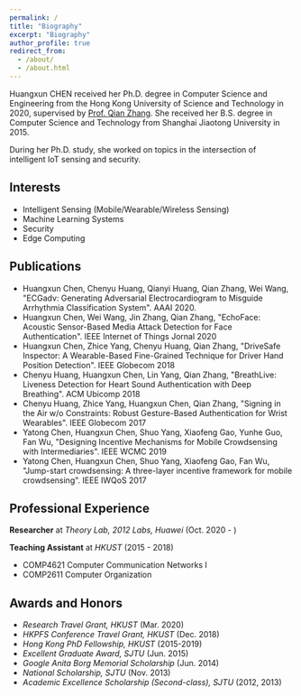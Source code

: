 ```yaml
---
permalink: /
title: "Biography"
excerpt: "Biography"
author_profile: true
redirect_from: 
  - /about/
  - /about.html
---
```



Huangxun CHEN received her Ph.D. degree in Computer Science and Engineering from the Hong Kong University of Science and Technology in 2020, supervised by [Prof. Qian Zhang](https://www.cse.ust.hk/~qianzh/).  She received her B.S. degree in Computer Science and Technology from Shanghai Jiaotong University in 2015. 

During her Ph.D. study, she worked on topics in the intersection of intelligent IoT sensing and security. 

## Interests
- Intelligent Sensing (Mobile/Wearable/Wireless Sensing) 
- Machine Learning Systems 
- Security 
- Edge Computing 

## Publications

- Huangxun Chen, Chenyu Huang, Qianyi Huang, Qian Zhang, Wei Wang, "ECGadv: Generating Adversarial Electrocardiogram to Misguide Arrhythmia Classification System". AAAI 2020.
- Huangxun Chen, Wei Wang, Jin Zhang, Qian Zhang, "EchoFace: Acoustic Sensor-Based Media Attack Detection for Face Authentication". IEEE Internet of Things Jornal 2020
- Huangxun Chen, Zhice Yang, Chenyu Huang, Qian Zhang, "DriveSafe Inspector: A Wearable-Based Fine-Grained Technique for Driver Hand Position Detection". IEEE Globecom 2018
- Chenyu Huang, Huangxun Chen, Lin Yang, Qian Zhang, "BreathLive: Liveness Detection for Heart Sound Authentication with Deep Breathing". ACM Ubicomp 2018
- Chenyu Huang, Zhice Yang, Huangxun Chen, Qian Zhang, "Signing in the Air w/o Constraints: Robust Gesture-Based Authentication for Wrist Wearables". IEEE Globecom 2017
- Yatong Chen, Huangxun Chen, Shuo Yang, Xiaofeng Gao, Yunhe Guo, Fan Wu, "Designing Incentive Mechanisms for Mobile Crowdsensing with Intermediaries". IEEE WCMC 2019
- Yatong Chen, Huangxun Chen, Shuo Yang, Xiaofeng Gao, Fan Wu, "Jump-start crowdsensing: A three-layer incentive framework for mobile crowdsensing". IEEE IWQoS 2017

## Professional Experience

**Researcher** at *Theory Lab, 2012 Labs, Huawei* (Oct. 2020 - )

**Teaching Assistant** at *HKUST* (2015 - 2018)

- COMP4621 Computer Communication Networks I
- COMP2611 Computer Organization 

## Awards and Honors

- *Research Travel Grant, HKUST* (Mar. 2020)
- *HKPFS Conference Travel Grant, HKUST* (Dec. 2018)
- *Hong Kong PhD Fellowship, HKUST* (2015-2019)
- *Excellent Graduate Award, SJTU* (Jun. 2015)
- *Google Anita Borg Memorial Scholarship* (Jun. 2014)
- *National Scholarship, SJTU* (Nov. 2013)
- *Academic Excellence Scholarship (Second-class), SJTU* (2012, 2013)



